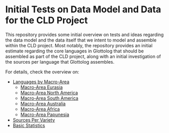 # Initial Tests on Data Model and Data for the CLD Project

This repository provides some initial overview on tests and ideas regarding the data model and the data itself that we intent to model and assemble within the CLD project. Most notably, the repository provides an initial estimate regarding the core languages in Glottolog that should be assembled as part of the CLD project, along with an initial investigation of the sources per language that Glottolog assembles. 

For details, check the overview on:
* [Languages by Macro-Area](glottolog/languages.md#languages-by-macro-area)
  - [Macro-Area Eurasia](glottolog/languages.md#macro-area-eurasia)
  - [Macro-Area North America](glottolog/languages.md#macro-area-north-america)
  - [Macro-Area South America](glottolog/languages.md#macro-area-south-america)
  - [Macro-Area Australia](glottolog/languages.md#macro-area-australia)
  - [Macro-Area Africa](glottolog/languages.md#macro-area-africa)
  - [Macro-Area Papunesia](glottolog/languages.md#macro-area-papunesia)
* [Sources Per Variety](glottolog/statistics.md#sources-per-variety)
* [Basic Statistics](glottolog/statistics.md#basic-statistics)

